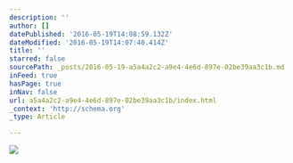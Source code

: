 ```yaml
---
description: ''
author: []
datePublished: '2016-05-19T14:08:59.132Z'
dateModified: '2016-05-19T14:07:40.414Z'
title: ''
starred: false
sourcePath: _posts/2016-05-19-a5a4a2c2-a9e4-4e6d-897e-02be39aa3c1b.md
inFeed: true
hasPage: true
inNav: false
url: a5a4a2c2-a9e4-4e6d-897e-02be39aa3c1b/index.html
_context: 'http://schema.org'
_type: Article

---
```

![](https://the-grid-user-content.s3-us-west-2.amazonaws.com/75e07ac9-b4a6-4c99-9918-1ff45710c4e6.jpg)